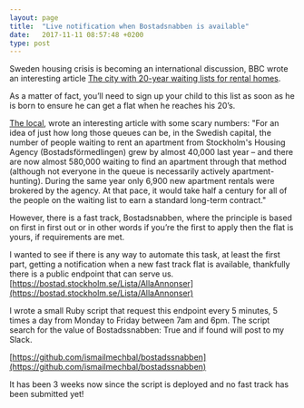 ```yaml
---
layout: page
title:  "Live notification when Bostadsnabben is available"
date:   2017-11-11 08:57:48 +0200
type: post
---
```


Sweden housing crisis is becoming an international discussion, BBC wrote an interesting article [The city with 20-year waiting lists for rental homes](http://www.bbc.com/capital/story/20160517-this-is-one-city-where-youll-never-find-a-home).

As a matter of fact, you’ll need to sign up your child to this list as soon as he is born to ensure he can get a flat when he reaches his 20’s.

[The local](https://www.thelocal.se/20170828/the-story-of-swedens-housing-crisis), wrote an interesting article with some scary numbers: "For an idea of just how long those queues can be, in the Swedish capital, the number of people waiting to rent an apartment from Stockholm's Housing Agency (Bostadsförmedlingen) grew by almost 40,000 last year – and there are now almost 580,000 waiting to find an apartment through that method (although not everyone in the queue is necessarily actively apartment-hunting).
During the same year only 6,900 new apartment rentals were brokered by the agency. At that pace, it would take half a century for all of the people on the waiting list to earn a standard long-term contract."

However, there is a fast track, Bostadsnabben, where the principle is based on first in first out or in other words if you’re the first to apply then the flat is yours, if requirements are met.

I wanted to see if there is any way to automate this task, at least the first part, getting a notification when a new fast track flat is available, thankfully there is a public endpoint that can serve us.
[https://bostad.stockholm.se/Lista/AllaAnnonser](https://bostad.stockholm.se/Lista/AllaAnnonser)

I wrote a small Ruby script that request this endpoint every 5 minutes, 5 times a day from Monday to Friday between 7am and 6pm. The script search for the value of Bostadssnabben: True and if found will post to my Slack.

[https://github.com/ismailmechbal/bostadssnabben](https://github.com/ismailmechbal/bostadssnabben)

It has been 3 weeks now since the script is deployed and no fast track has been submitted yet!